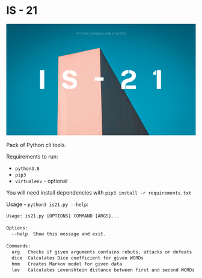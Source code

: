 # IS - 21
![IS 21 poster](./public/poster.png)

Pack of Python cli tools.

Requirements to run: 
- `python3.8`
- `pip3`
- `virtualenv` - optional

You will need install dependencies with `pip3 install -r requirements.txt`

Usage - `python3 is21.py --help`:

```text
Usage: is21.py [OPTIONS] COMMAND [ARGS]...

Options:
  --help  Show this message and exit.

Commands:
  arg   Checks if given arguments contains rebuts, attacks or defeats
  dice  Calculates Dice coefficient for given WORDs
  hmm   Creates Markov model for given data
  lev   Calculates Levenshtein distance between first and second WORDs
```
